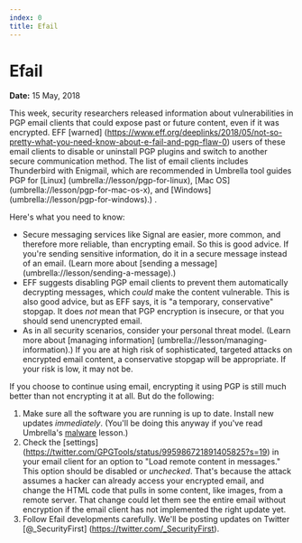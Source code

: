 ```yaml
---
index: 0
title: Efail
---
```

**Efail**
=====================================

**Date:** 15 May, 2018

This week, security researchers released information about vulnerabilities in PGP email clients that could expose past or future content, even if it was encrypted. EFF [warned] (https://www.eff.org/deeplinks/2018/05/not-so-pretty-what-you-need-know-about-e-fail-and-pgp-flaw-0) users of these email clients to disable or uninstall PGP plugins and switch to another secure communication method. The list of email clients includes Thunderbird with Enigmail, which are recommended in Umbrella tool guides PGP for [Linux] (umbrella://lesson/pgp-for-linux), [Mac OS] (umbrella://lesson/pgp-for-mac-os-x), and [Windows] (umbrella://lesson/pgp-for-windows).) 
.   

Here's what you need to know: 

* Secure messaging services like Signal are easier, more common, and therefore more reliable, than encrypting email. So this is good advice. If you're sending sensitive information, do it in a secure message instead of an email. (Learn more about [sending a message] (umbrella://lesson/sending-a-message).) 
* EFF suggests disabling PGP email clients to prevent them automatically decrypting messages, which *could* make the content vulnerable. This is also good advice, but as EFF says, it is "a temporary, conservative" stopgap. It does *not* mean that PGP encryption is insecure, or that you should send unencrypted email.  
* As in all security scenarios, consider your personal threat model. (Learn more about [managing information] (umbrella://lesson/managing-information).) If you are at high risk of sophisticated, targeted attacks on encrypted email content, a conservative stopgap will be appropriate. If your risk is low, it may not be. 

If you choose to continue using email, encrypting it using PGP is still much better than not encrypting it at all. But do the following:         

1. Make sure all the software you are running is up to date. Install new updates *immediately*. (You'll be doing this anyway if you've read Umbrella's [malware](umbrella://lesson/malware) lesson.)
2. Check the [settings] (https://twitter.com/GPGTools/status/995986721891405825?s=19) in your email client for an option to "Load remote content in messages." This option should be disabled or *unchecked*. That's because the attack assumes a hacker can already access your encrypted email, and change the HTML code that pulls in some content, like images, from a remote server. That change could let them see the entire email without encryption if the email client has not implemented the right update yet. 
3.  Follow Efail developments carefully. We'll be posting updates on Twitter [@_SecurityFirst] (https://twitter.com/_SecurityFirst).